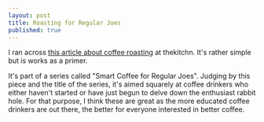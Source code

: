 ```yaml
---
layout: post
title: Roasting for Regular Joes
published: true
---
```

I ran across [this article about coffee roasting](http://www.thekitchn.com/what-actually-happens-during-coffee-roasting-216574) at thekitchn. It's rather simple but is works as a primer.

<!--more-->

It's part of a series called "Smart Coffee for Regular Joes". Judging by this piece and the title of the series, it's aimed squarely at coffee drinkers who either haven't started or have just begun to delve down the enthusiast rabbit hole. For that purpose, I think these are great as the more educated coffee drinkers are out there, the better for everyone interested in better coffee.